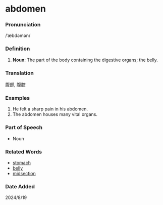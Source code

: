 # abdomen
### Pronunciation
/ˈæbdəmən/
### Definition
1. **Noun**: The part of the body containing the digestive organs; the belly.
### Translation
腹部, 腹腔
### Examples
1. He felt a sharp pain in his abdomen.
2. The abdomen houses many vital organs.
### Part of Speech
- Noun
### Related Words
- [stomach](stomach.md)
- [belly](belly.md)
- [midsection](midsection.md)
### Date Added
2024/8/19